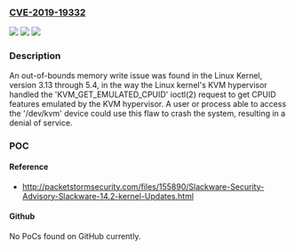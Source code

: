 ### [CVE-2019-19332](https://cve.mitre.org/cgi-bin/cvename.cgi?name=CVE-2019-19332)
![](https://img.shields.io/static/v1?label=Product&message=Kernel&color=blue)
![](https://img.shields.io/static/v1?label=Version&message=%3D%203.13%20through%205.4%20&color=brighgreen)
![](https://img.shields.io/static/v1?label=Vulnerability&message=CWE-787&color=brighgreen)

### Description

An out-of-bounds memory write issue was found in the Linux Kernel, version 3.13 through 5.4, in the way the Linux kernel's KVM hypervisor handled the 'KVM_GET_EMULATED_CPUID' ioctl(2) request to get CPUID features emulated by the KVM hypervisor. A user or process able to access the '/dev/kvm' device could use this flaw to crash the system, resulting in a denial of service.

### POC

#### Reference
- http://packetstormsecurity.com/files/155890/Slackware-Security-Advisory-Slackware-14.2-kernel-Updates.html

#### Github
No PoCs found on GitHub currently.

